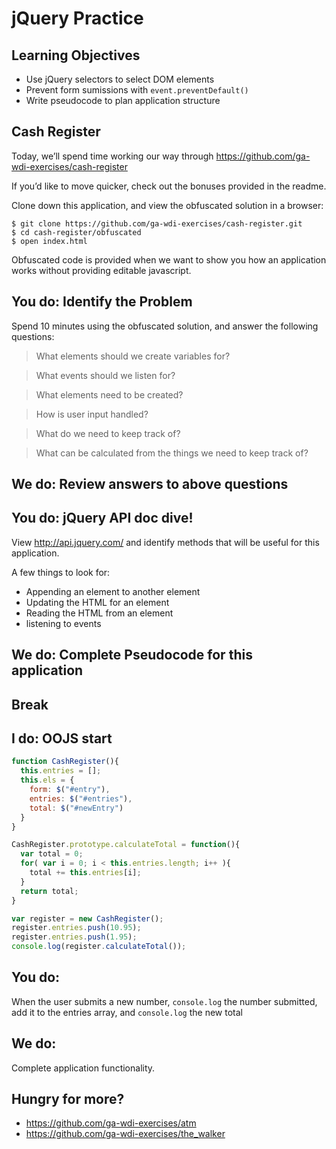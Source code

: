# jQuery Practice

## Learning Objectives

- Use jQuery selectors to select DOM elements
- Prevent form sumissions with `event.preventDefault()`
- Write pseudocode to plan application structure

## Cash Register

Today, we’ll spend time working our way through https://github.com/ga-wdi-exercises/cash-register

If you’d like to move quicker, check out the bonuses provided in the readme.

Clone down this application, and view the obfuscated solution in a browser:

```
$ git clone https://github.com/ga-wdi-exercises/cash-register.git
$ cd cash-register/obfuscated
$ open index.html
```

Obfuscated code is provided when we want to show you how an application
works without providing editable javascript.

## You do: Identify the Problem

Spend 10 minutes using the obfuscated solution, and answer the following questions:

> What elements should we create variables for?

> What events should we listen for?

> What elements need to be created?

> How is user input handled?

> What do we need to keep track of?

> What can be calculated from the things we need to keep track of?

## We do: Review answers to above questions

## You do: jQuery API doc dive!

View http://api.jquery.com/ and identify methods that will be useful for this application.

A few things to look for:

- Appending an element to another element
- Updating the HTML for an element
- Reading the HTML from an element
- listening to events

## We do: Complete Pseudocode for this application

## Break

## I do: OOJS start

```js
function CashRegister(){
  this.entries = [];
  this.els = {
    form: $("#entry"),
    entries: $("#entries"),
    total: $("#newEntry")
  }
}

CashRegister.prototype.calculateTotal = function(){
  var total = 0;
  for( var i = 0; i < this.entries.length; i++ ){
    total += this.entries[i];
  }
  return total;
}

var register = new CashRegister();
register.entries.push(10.95);
register.entries.push(1.95);
console.log(register.calculateTotal());

```

## You do:

When the user submits a new number, `console.log` the number submitted, add it to the entries array, and `console.log` the new total

## We do:

Complete application functionality.

## Hungry for more?

- https://github.com/ga-wdi-exercises/atm
- https://github.com/ga-wdi-exercises/the_walker
